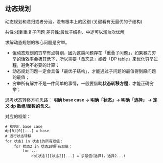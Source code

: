 ## 动态规划



动态规划和递归或者分治，没有根本上的区别 (关键看有无最优的子结构)

共性:找到重复子问题 
差异性:最优子结构、中途可以淘汰次优解


求解动态规划的核心问题是穷举。

- 但动态规划的穷举有点特别，因为这类问题存在「重叠子问题」，如果暴力穷举的话效率会极其低下，所以需要「备忘录」或者「DP table」来优化穷举过程，避免不必要的计算；
- 动态规划问题一定会具备「最优子结构」，才能通过子问题的最值得到原问题的最值；
- 穷举所有解并不是一件简单的事情，一般要借助**状态转移方程**，才能正确穷举；

思考状态转移方程思路：
**明确 base case -> 明确「状态」-> 明确「选择」 -> 定义 dp 数组/函数的含义。**

对应的框架：
```text
# 初始化 base case
dp[0][0][...] = base
# 进行状态转移
for 状态1 in 状态1的所有取值：
    for 状态2 in 状态2的所有取值：
        for ...
            dp[状态1][状态2][...] = 求最值(选择1，选择2...)
```



